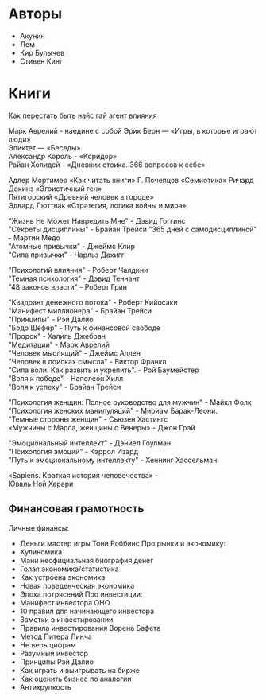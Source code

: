 # Авторы
- Акунин
- Лем
- Кир Булычев
- Стивен Кинг


# Книги
Как перестать быть найс гай
агент влияния

Марк Аврелий - наедине с собой
Эрик Берн — «Игры, в которые играют люди»  
Эпиктет — «Беседы»  
Александр Король - «Коридор»  
Райан Холидей - «Дневник стоика. 366 вопросов к себе»  

Адлер Мортимер «Как читать книги» 
Г. Почепцов «Семиотика» 
Ричард Докинз «Эгоистичный ген»  
Пятигорский «Древний человек в городе»  
﻿Эдвард Люттвак «Стратегия, логика войны и мира» 

"Жизнь Не Может Навредить Мне" - Дэвид Гоггинс  
"Секреты дисциплины"  - Брайан Трейси
"365 дней с самодисциплиной" - Мартин Медо  
"Атомные привычки" - Джеймс Клир  
"Сила привычки" - Чарльз Дахигг  

"Психологий влияния" - Роберт Чалдини  
"Темная психология" - Дэвид Теннант  
"48 законов власти" - Роберт Грин 

"Квадрант денежного потока" - Роберт Кийосаки  
"Манифест миллионера" - Брайан Трейси  
"Принципы" - Рэй Далио  
"Бодо Шефер" - Путь к финансовой свободе  
"Пророк" - Халиль Джебран  
"Медитации" - Марк Аврелий  
"Человек мыслящий" - Джеймс Аллен  
"Человек в поисках смысла" - Виктор Франкл   
"Сила воли. Как развить и укрепить". - Рой Баумейстер  
"Воля к победе" - Наполеон Хилл  
"Воля к успеху" - Брайан Трейси  

"Психология женщин: Полное руководство для мужчин" - Майкл Фолк  
"Психология женских манипуляций" - Мириам Барак-Леони.  
"Темные стороны женщин" - Сьюзен Хастингс  
«Мужчины с Марса, женщины с Венеры» - Джон Грэй 

"Эмоциональный интеллект" - Дэниел Гоулман  
"Психология эмоций" - Кэррол Изард  
"Путь к эмоциональному интеллекту" - Хеннинг Хассельман  

«Sapiens. Краткая история человечества» -  
Юваль Ной Харари  

## Финансовая грамотность 
Личные финансы:
- Деньги мастер игры Тони Роббинс
Про рынки и экономику:
- Хулиномика
- Мани неофициальная биография денег
- Голая экономика/статистика
- Как устроена экономика
- Новая поведенческая экономика
- Эпоха потрясений
Про инвестиции:
- Манифест инвестора ОНО
- 10 правил для начинающего инвестора
- Заметки в инвестировании
- Правила инвестирования Ворена Бафета
- Метод Питера Линча
- Не верь цифрам
- Разумный инвестор
- Принципы Рэй Далио
- Как играть и выигрывать на бирже
- Как оценить бизнес по аналогии
- Антихрупкость
